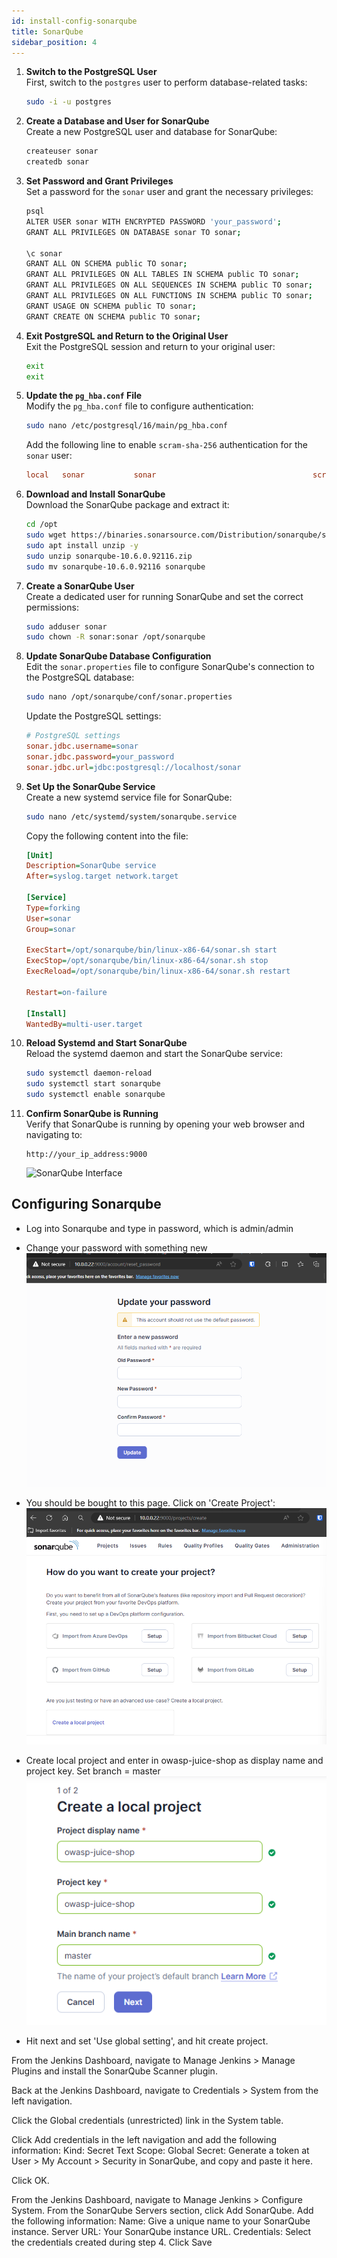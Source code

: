 ```yaml
---
id: install-config-sonarqube
title: SonarQube
sidebar_position: 4
---
```


1. **Switch to the PostgreSQL User**  
   First, switch to the `postgres` user to perform database-related tasks:

   ```bash
   sudo -i -u postgres
   ```

2. **Create a Database and User for SonarQube**  
   Create a new PostgreSQL user and database for SonarQube:

   ```bash
   createuser sonar
   createdb sonar
   ```

3. **Set Password and Grant Privileges**  
   Set a password for the `sonar` user and grant the necessary privileges:

   ```bash
   psql
   ALTER USER sonar WITH ENCRYPTED PASSWORD 'your_password';
   GRANT ALL PRIVILEGES ON DATABASE sonar TO sonar;

   \c sonar
   GRANT ALL ON SCHEMA public TO sonar;
   GRANT ALL PRIVILEGES ON ALL TABLES IN SCHEMA public TO sonar;
   GRANT ALL PRIVILEGES ON ALL SEQUENCES IN SCHEMA public TO sonar;
   GRANT ALL PRIVILEGES ON ALL FUNCTIONS IN SCHEMA public TO sonar;
   GRANT USAGE ON SCHEMA public TO sonar;
   GRANT CREATE ON SCHEMA public TO sonar;
   ```

4. **Exit PostgreSQL and Return to the Original User**  
   Exit the PostgreSQL session and return to your original user:

   ```bash
   exit 
   exit
   ```

5. **Update the `pg_hba.conf` File**  
   Modify the `pg_hba.conf` file to configure authentication:

   ```bash
   sudo nano /etc/postgresql/16/main/pg_hba.conf
   ```

   Add the following line to enable `scram-sha-256` authentication for the `sonar` user:

   ```conf
   local   sonar           sonar                                   scram-sha-256 
   ```

6. **Download and Install SonarQube**  
   Download the SonarQube package and extract it:

   ```bash
   cd /opt
   sudo wget https://binaries.sonarsource.com/Distribution/sonarqube/sonarqube-10.6.0.92116.zip
   sudo apt install unzip -y
   sudo unzip sonarqube-10.6.0.92116.zip
   sudo mv sonarqube-10.6.0.92116 sonarqube
   ```

7. **Create a SonarQube User**  
   Create a dedicated user for running SonarQube and set the correct permissions:

   ```bash
   sudo adduser sonar
   sudo chown -R sonar:sonar /opt/sonarqube
   ```

8. **Update SonarQube Database Configuration**  
   Edit the `sonar.properties` file to configure SonarQube's connection to the PostgreSQL database:

   ```bash
   sudo nano /opt/sonarqube/conf/sonar.properties
   ```

   Update the PostgreSQL settings:

   ```ini
   # PostgreSQL settings
   sonar.jdbc.username=sonar
   sonar.jdbc.password=your_password
   sonar.jdbc.url=jdbc:postgresql://localhost/sonar
   ```

9. **Set Up the SonarQube Service**  
   Create a new systemd service file for SonarQube:

   ```bash
   sudo nano /etc/systemd/system/sonarqube.service
   ```

   Copy the following content into the file:

   ```ini
   [Unit]
   Description=SonarQube service
   After=syslog.target network.target

   [Service]
   Type=forking
   User=sonar
   Group=sonar

   ExecStart=/opt/sonarqube/bin/linux-x86-64/sonar.sh start
   ExecStop=/opt/sonarqube/bin/linux-x86-64/sonar.sh stop
   ExecReload=/opt/sonarqube/bin/linux-x86-64/sonar.sh restart

   Restart=on-failure

   [Install]
   WantedBy=multi-user.target
   ```

10. **Reload Systemd and Start SonarQube**  
    Reload the systemd daemon and start the SonarQube service:

    ```bash
    sudo systemctl daemon-reload
    sudo systemctl start sonarqube
    sudo systemctl enable sonarqube
    ```

11. **Confirm SonarQube is Running**  
    Verify that SonarQube is running by opening your web browser and navigating to:

    ```
    http://your_ip_address:9000
    ```

    ![SonarQube Interface](/img/projects/devsecops-home-lab/installing-security-tools/image.png)

## Configuring Sonarqube

- Log into Sonarqube and type in password, which is admin/admin

- Change your password with something new
![alt text](../../../../../static/img/projects/devsecops-home-lab/installing-security-tools/image.png)

- You should be bought to this page. Click on 'Create Project':
![alt text](../../../../../static/img/projects/devsecops-home-lab/installing-security-tools/image-1.png)

- Create local project and enter in owasp-juice-shop as display name and project key. Set branch = master
![alt text](../../../../../static/img/projects/devsecops-home-lab/installing-security-tools/image-2.png)

- Hit next and set 'Use global setting', and hit create project.

From the Jenkins Dashboard, navigate to Manage Jenkins > Manage Plugins and install the SonarQube Scanner plugin.

Back at the Jenkins Dashboard, navigate to Credentials > System from the left navigation.

Click the Global credentials (unrestricted) link in the System table.

Click Add credentials in the left navigation and add the following information:
Kind: Secret Text
Scope: Global
Secret: Generate a token at User > My Account > Security in SonarQube, and copy and paste it here.

Click OK.

From the Jenkins Dashboard, navigate to Manage Jenkins > Configure System.
From the SonarQube Servers section, click Add SonarQube. Add the following information:
Name: Give a unique name to your SonarQube instance.
Server URL: Your SonarQube instance URL.
Credentials: Select the credentials created during step 4.
Click Save
